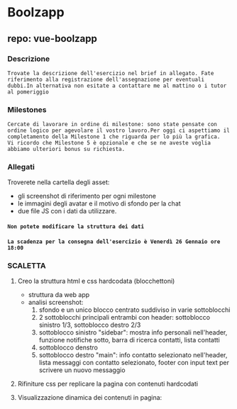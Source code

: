 # Boolzapp
## repo: vue-boolzapp
### Descrizione
    Trovate la descrizione dell'esercizio nel brief in allegato. Fate riferimento alla registrazione dell'assegnazione per eventuali dubbi.In alternativa non esitate a contattare me al mattino o i tutor al pomeriggio
### Milestones
    Cercate di lavorare in ordine di milestone: sono state pensate con ordine logico per agevolare il vostro lavoro.Per oggi ci aspettiamo il completamento della Milestone 1 che riguarda per lo più la grafica.
    Vi ricordo che Milestone 5 è opzionale e che se ne aveste voglia abbiamo ulteriori bonus su richiesta.
### Allegati
Troverete nella cartella degli asset:
- gli screenshot di riferimento per ogni milestone
- le immagini degli avatar e il motivo di sfondo per la chat
- due file JS con i dati da utilizzare.
#### `Non potete modificare la struttura dei dati`
#### `La scadenza per la consegna dell'esercizio è Venerdì 26 Gennaio ore 18:00`

### SCALETTA
1. Creo la struttura html e css hardcodata (blocchettoni)
    - struttura da web app
    - analisi screenshot:
        1. sfondo e un unico blocco centrato suddiviso in varie sottoblocchi
        2. 2 sottoblocchi principali entrambi con header: sottoblocco sinistro 1/3, sottoblocco destro 2/3
        3. sottoblocco sinistro "sidebar": mostra info personali nell'header, funzione notifiche sotto, barra di ricerca contatti, lista contatti
        4. sottoblocco denstro
        5. sottoblocco destro "main": info contatto selezionato nell'header, lista messaggi con contatto selezionato, footer con input text per scrivere un nuovo messaggio

2. Rifiniture css per replicare la pagina con contenuti hardcodati
3. Visualizzazione dinamica dei contenuti in pagina:
    